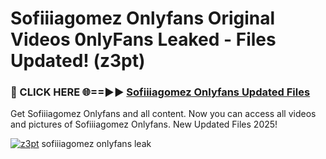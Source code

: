 # Sofiiiagomez Onlyfans Original Videos 0nlyFans Leaked - Files Updated! (z3pt)

<h3>🔴 CLICK HERE 🌐==►► <a href="https://tinyurl.com/x26r9saj" rel="nofollow">Sofiiiagomez Onlyfans Updated Files</a></h3>

Get Sofiiiagomez Onlyfans and all content. Now you can access all videos and pictures of Sofiiiagomez Onlyfans. New Updated Files 2025!

[![z3pt](https://i.imgur.com/LkgZPqh.gif)](https://tinyurl.com/x26r9saj)
sofiiiagomez onlyfans leak